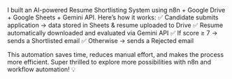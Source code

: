 I built an AI-powered Resume Shortlisting System using n8n + Google Drive + Google Sheets + Gemini API.
Here’s how it works:
✅ Candidate submits application → data stored in Sheets & resume uploaded to Drive
✅ Resume automatically downloaded and evaluated via Gemini API
✅ If score ≥ 7 → sends a Shortlisted email
✅ Otherwise → sends a Rejected email

This automation saves time, reduces manual effort, and makes the process more efficient.
Super thrilled to explore more possibilities with n8n and workflow automation! 💡
